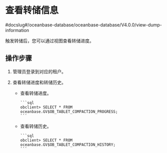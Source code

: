 # 查看转储信息

#docslug#/oceanbase-database/oceanbase-database/V4.0.0/view-dump-information

触发转储后，您可以通过视图查看转储进度。

## 操作步骤

1. 管理员登录到对应的租户。

2. 查看转储进度和转储历史。

   * 查看转储进度。

         ```sql
         obclient> SELECT * FROM oceanbase.GV$OB_TABLET_COMPACTION_PROGRESS;
         ```

   * 查看转储历史。

         ```sql
         obclient> SELECT * FROM oceanbase.GV$OB_TABLET_COMPACTION_HISTORY;
         ```

